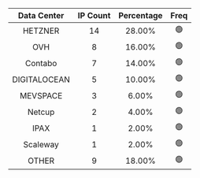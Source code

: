 | Data Center | IP Count | Percentage | Freq |
|:------------:|:--------:|:-----------:|:-----:|
| HETZNER | 14 | 28.00% | 🟢 |
| OVH | 8 | 16.00% | 🟢 |
| Contabo | 7 | 14.00% | 🟢 |
| DIGITALOCEAN | 5 | 10.00% | 🟢 |
| MEVSPACE | 3 | 6.00% | 🟢 |
| Netcup | 2 | 4.00% | 🟢 |
| IPAX | 1 | 2.00% | 🟢 |
| Scaleway | 1 | 2.00% | 🟢 |
| OTHER | 9 | 18.00% | 🟢 |